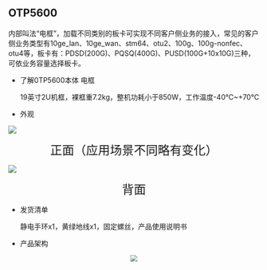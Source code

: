 ## OTP5600

内部叫法“电框”，加载不同类别的板卡可实现不同客户侧业务的接入，常见的客户侧业务类型有10ge_lan、10ge_wan、stm64、otu2、100g、100g-nonfec、otu4等，板卡有：PDSD(200G)、PQSQ(400G)、PUSD(100G+10x10G)三种，可依业务容量选择板卡。

- 了解0TP5600本体    电框

  19英寸2U机框，裸框重7.2kg，整机功耗小于850W，工作温度-40℃~+70℃

- 外观

![](https://gitbook-pic-1301999062.cos.ap-beijing.myqcloud.com/otp5600%E6%AD%A3%E9%9D%A21.png)

<center><font size="5">正面（应用场景不同略有变化）</font></center>

![](https://gitbook-pic-1301999062.cos.ap-beijing.myqcloud.com/OTP5600%E6%AD%A3%E9%9D%A2%E5%9B%BE1.png)

<center><font size="5">背面</font></center>

- 发货清单

  静电手环x1，黄绿地线x1，固定螺丝，产品使用说明书

- 产品架构

<div align="center"> <img src="https://gitbook-pic-1301999062.cos.ap-beijing.myqcloud.com/202310170947279.png" style="zoom: 85%;" /> </div>

  





